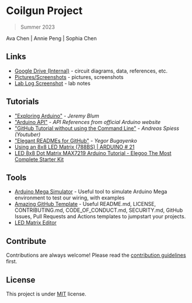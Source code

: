 # Coilgun Project 
> Summer 2023

Ava Chen | Annie Peng | Sophia Chen

## Links
- [Google Drive (Internal)](https://drive.google.com/drive/u/0/folders/1kPVlKQgt4IuTnx3cwziApn0uUnmumPuY) - circuit diagrams, data, references, etc.
- [Pictures/Screenshots](https://github.com/avaa8678/coilgun/tree/main/docs/hardware) - pictures, screenshots
- [Lab Log Screenshot](https://github.com/avaa8678/coilgun/tree/main/docs/lab%20notes) - lab notes

## Tutorials
- ["Exploring Arduino"](https://www.exploringarduino.com/content2/ch1/) - *Jeremy Blum*
- ["Arduino API"](https://www.arduino.cc/reference/en/) - *API References from official Arduino website*
- ["GitHub Tutorial without using the Command Line"](https://www.youtube.com/watch?v=tCuPbW31vAw&t=600s) - *Andreas Spiess (Youtuber)*
- ["Elegant READMEs for GitHub"](https://www.yegor256.com/2019/04/23/elegant-readme.html) - *Yegor Bugayenko*
- [Using an 8x8 LED Matrix (788BS) | ARDUINO # 21](https://www.youtube.com/watch?v=DgFaVclIYOY)
- [LED 8x8 Dot Matrix MAX7219 Arduino Tutorial - Elegoo The Most Complete Starter Kit](https://www.youtube.com/watch?v=H6Vs98-Cev0)

## Tools
- [Arduino Mega Simulator](https://wokwi.com/projects/new/arduino-mega) - Useful tool to simulate Arduino Mega environment to test our wiring, with examples
- [Amazing GitHub Template](https://github.com/dec0dOS/amazing-github-template#readme) - Useful README.md, LICENSE, CONTRIBUTING.md, CODE_OF_CONDUCT.md, SECURITY.md, GitHub Issues, Pull Requests and Actions templates to jumpstart your projects.
- [LED Matrix Editor](https://xantorohara.github.io/led-matrix-editor/)

## Contribute
Contributions are always welcome!
Please read the [contribution guidelines](contributing.md) first.

## License
This project is under [MIT](https://opensource.org/license/mit/) license.


